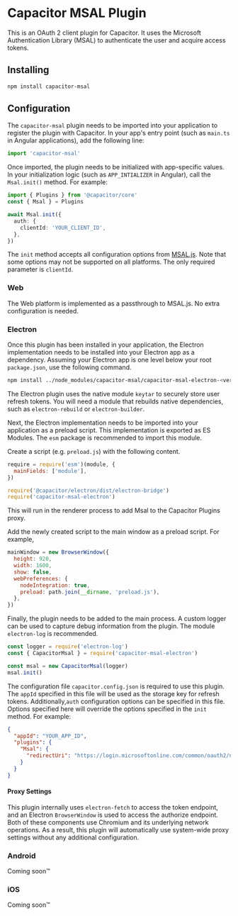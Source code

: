 # Capacitor MSAL Plugin

This is an OAuth 2 client plugin for Capacitor. It uses the Microsoft Authentication Library (MSAL) to authenticate the user and acquire access tokens.

## Installing

```bash
npm install capacitor-msal
```

## Configuration

The `capacitor-msal` plugin needs to be imported into your application to register the plugin with Capacitor. In your app's entry point (such as `main.ts` in Angular applications), add the following line:

```ts
import 'capacitor-msal'
```

Once imported, the plugin needs to be initialized with app-specific values. In your initialization logic (such as `APP_INTIALIZER` in Angular), call the `Msal.init()` method. For example:

```ts
import { Plugins } from '@capacitor/core'
const { Msal } = Plugins

await Msal.init({
  auth: {
    clientId: 'YOUR_CLIENT_ID',
  },
})
```

The `init` method accepts all configuration options from [MSAL.js](https://docs.microsoft.com/en-us/azure/active-directory/develop/msal-js-initializing-client-applications#configuration-options). Note that some options may not be supported on all platforms. The only required parameter is `clientId`.

### Web

The Web platform is implemented as a passthrough to MSAL.js. No extra configuration is needed.

### Electron

Once this plugin has been installed in your application, the Electron implementation needs to be installed into your Electron app as a dependency. Assuming your Electron app is one level below your root `package.json`, use the following command.

```bash
npm install ../node_modules/capacitor-msal/capacitor-msal-electron-<version>.tgz
```

The Electron plugin uses the native module `keytar` to securely store user refresh tokens. You will need a module that rebuilds native dependencies, such as `electron-rebuild` or `electron-builder`.

Next, the Electron implementation needs to be imported into your application as a preload script. This implementation is exported as ES Modules. The `esm` package is recommended to import this module.

Create a script (e.g. `preload.js`) with the following content.

```js
require = require('esm')(module, {
  mainFields: ['module'],
})

require('@capacitor/electron/dist/electron-bridge')
require('capacitor-msal-electron')
```

This will run in the renderer process to add Msal to the Capacitor Plugins proxy.

Add the newly created script to the main window as a preload script. For example,

```js
mainWindow = new BrowserWindow({
  height: 920,
  width: 1600,
  show: false,
  webPreferences: {
    nodeIntegration: true,
    preload: path.join(__dirname, 'preload.js'),
  },
})
```

Finally, the plugin needs to be added to the main process. A custom logger can be used to capture debug information from the plugin. The module `electron-log` is recommended.

```js
const logger = require('electron-log')
const { CapacitorMsal } = require('capacitor-msal-electron')

const msal = new CapacitorMsal(logger)
msal.init()
```

The configuration file `capacitor.config.json` is required to use this plugin. The `appId` specified in this file will be used as the storage key for refresh tokens. Additionally,`auth` configuration options can be specified in this file. Options specified here will override the options specified in the `init` method. For example:

```json
{
  "appId": "YOUR_APP_ID",
  "plugins": {
    "Msal": {
      "redirectUri": "https://login.microsoftonline.com/common/oauth2/nativeclient"
    }
  }
}
```

#### Proxy Settings

This plugin internally uses `electron-fetch` to access the token endpoint, and an Electron `BrowserWindow` is used to access the authorize endpoint. Both of these components use Chromium and its underlying network operations. As a result, this plugin will automatically use system-wide proxy settings without any additional configuration.

### Android

Coming soon&trade;

### iOS

Coming soon&trade;
